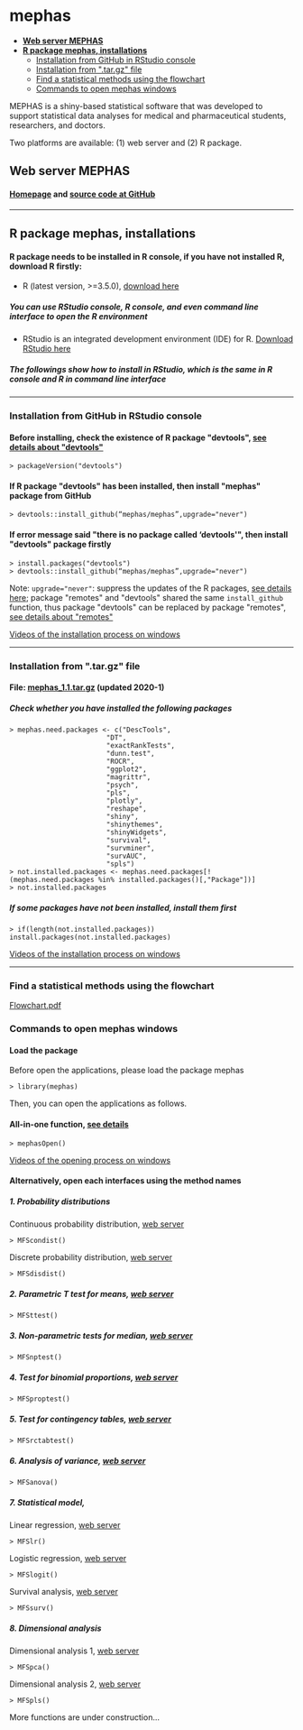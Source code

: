 # mephas 
<!-- MarkdownTOC -->

- [**Web server MEPHAS**](#web-server-mephas)
- [**R package mephas, installations**](#r-package-mephas-installations)
  - [Installation from GitHub in RStudio console](#installation-from-github-in-rstudio-console)
  - [Installation from ".tar.gz" file](#installation-from-targz-file)
  - [Find a statistical methods using the flowchart](#find-a-statistical-methods-using-the-flowchart)
  - [Commands to open mephas windows](#commands-to-open-mephas-windows)

<!-- /MarkdownTOC -->

MEPHAS is a shiny-based statistical software that was developed to support statistical data analyses for medical and pharmaceutical students, researchers, and doctors.

Two platforms are available: (1) web server and (2) R package.

<a id="web-server-mephas"></a>
## **Web server MEPHAS**

<a id="homepage-httpsalain003phsosaka-uacjpmephas"></a>
#### [Homepage](https://alain003.phs.osaka-u.ac.jp/mephas/) and [source code at GitHub](https://mephas.github.io/mephas_web/)

------

<a id="r-package-mephas-installations"></a>
## **R package mephas, installations**

#### R package needs to be installed in R console, if you have not installed R, download R firstly:

* R (latest version, >=3.5.0), [download here](https://www.r-project.org/)

##### You can use RStudio console, R console, and even command line interface to open the R environment

* RStudio is an integrated development environment (IDE) for R. [Download RStudio here](https://rstudio.com/products/rstudio/)


##### The followings show how to install in RStudio, which is the same in R console and R in command line interface

------

<a id="installation-from-github-in-rstudio-console"></a>
### Installation from GitHub in RStudio console

#### Before installing, check the existence of R package "devtools", [see details about "devtools"](https://cran.r-project.org/web/packages/devtools/readme/README.html)

    > packageVersion("devtools")

#### If R package "devtools" has been installed, then install "mephas" package from GitHub

    > devtools::install_github(“mephas/mephas”,upgrade="never")
    
#### If error message said "there is no package called ‘devtools'", then install "devtools" package firstly

    > install.packages("devtools")
    > devtools::install_github(“mephas/mephas”,upgrade="never")


Note: `upgrade="never"`: suppress the updates of the R packages, [see details here](https://www.rdocumentation.org/packages/remotes/versions/2.1.0/topics/install_github); package "remotes" and "devtools" shared the same `install_github` function, thus package "devtools" can be replaced by package "remotes", [see details about "remotes"](https://remotes.r-lib.org/)
      

[Videos of the installation process on windows](https://alain003.phs.osaka-u.ac.jp/mephas/installation/installation.html)

------

<a id="installation-from-targz-file"></a>
### Installation from ".tar.gz" file 

#### File: [mephas_1.1.tar.gz](https://github.com/mephas/mephas.tar.gz) (updated 2020-1)

##### Check whether you have installed the following packages

    > mephas.need.packages <- c("DescTools",
                            "DT",
                            "exactRankTests",
                            "dunn.test",
                            "ROCR",
                            "ggplot2",
                            "magrittr",
                            "psych",
                            "pls",
                            "plotly",
                            "reshape",
                            "shiny",
                            "shinythemes",
                            "shinyWidgets",
                            "survival",
                            "survminer",
                            "survAUC",
                            "spls")
    > not.installed.packages <- mephas.need.packages[!(mephas.need.packages %in% installed.packages()[,"Package"])]
    > not.installed.packages


##### If some packages have not been installed, install them first

    > if(length(not.installed.packages)) install.packages(not.installed.packages)

[Videos of the installation process on windows](https://alain003.phs.osaka-u.ac.jp/mephas/installation/installation.html)


------

<a id="find-a-statistical-methods-using-the-flowchart"></a>
### Find a statistical methods using the flowchart

[Flowchart.pdf](https://alain003.phs.osaka-u.ac.jp/mephas/MEPHAS_flow.pdf)

<a id="commands-to-open-mephas-windows"></a>
### Commands to open mephas windows

#### Load the package

Before open the applications, please load the package mephas

    > library(mephas)

Then, you can open the applications as follows. 

#### All-in-one function, [see details](https://mephas.github.io/mephas/reference/mephasOpen.html)

    > mephasOpen()

[Videos of the opening process on windows](https://alain003.phs.osaka-u.ac.jp/mephas/installation/installation.html)

#### Alternatively, open each interfaces using the method names

##### 1. Probability distributions

Continuous probability distribution, [web server](https://alain003.phs.osaka-u.ac.jp/mephas/1_1MFScondist/)

    > MFScondist()

Discrete probability distribution, [web server](https://alain003.phs.osaka-u.ac.jp/mephas/1_2MFSdisdist/)

    > MFSdisdist()
    
##### 2. Parametric T test for means, [web server](https://alain003.phs.osaka-u.ac.jp/mephas/2MFSttest.html)

    > MFSttest()

##### 3. Non-parametric tests for median, [web server](https://alain003.phs.osaka-u.ac.jp/mephas/3MFSnptest.html)

    > MFSnptest()

##### 4. Test for binomial proportions, [web server](https://alain003.phs.osaka-u.ac.jp/mephas/4MFSproptest.html)

    > MFSproptest()

##### 5. Test for contingency tables, [web server](https://alain003.phs.osaka-u.ac.jp/mephas/5MFSrctabtest.html)

    > MFSrctabtest()

##### 6. Analysis of variance, [web server](https://alain003.phs.osaka-u.ac.jp/mephas/6MFSanova.html)

    > MFSanova()

##### 7. Statistical model, 

Linear regression, [web server](https://alain003.phs.osaka-u.ac.jp/mephas/7_1MFSlr.html)
    
    > MFSlr()

Logistic regression, [web server](https://alain003.phs.osaka-u.ac.jp/mephas/7_2MFSlogit.html)

    > MFSlogit()

Survival analysis, [web server](https://alain003.phs.osaka-u.ac.jp/mephas/7_3MFSsurv.html)
    
    > MFSsurv()

##### 8. Dimensional analysis

Dimensional analysis 1, [web server](https://alain003.phs.osaka-u.ac.jp/mephas/8_1MFSpca.html)

    > MFSpca()

Dimensional analysis 2, [web server](https://alain003.phs.osaka-u.ac.jp/mephas/8_2MFSpls.html)

    > MFSpls()


More functions are under construction...

